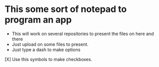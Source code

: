 # This some sort of notepad to program an app

- This will work on several repositories to present the files on here and there
- Just upload on some files to present.
- Just type a dash to make options

[X] Use this symbols to make checkboxes.
